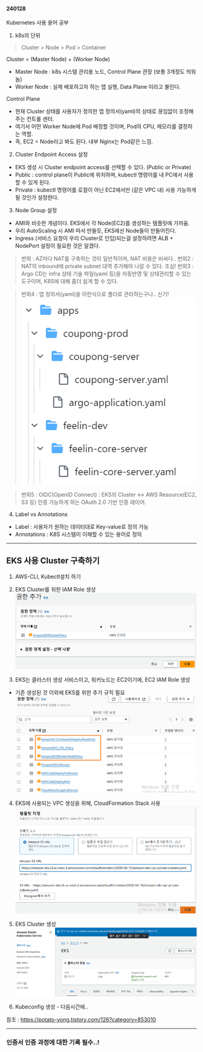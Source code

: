 #### 240128

Kubernetes 사용 용어 공부

1. k8s의 단위

> Cluster > Node > Pod > Container


Cluster = (Master Node) + (Worker Node)
 - Master Node : k8s 시스템 관리용 노드, Control Plane 관장 (보통 3개정도 띄워놈)
 - Worker Node : 실제 배포하고자 하는 앱 실행, Data Plane 이라고 불린다.

Control Plane
 - 현재 Cluster 상태를 사용자가 정의한 앱 정의서(yaml)의 상태로 끊임없이 조정해 주는 컨트롤 센터.
 - 여기서 어떤 Worker Node에 Pod 배정할 것이며, Pod의 CPU, 메모리를 결정하는 역할.
 - 즉, EC2 = Node라고 봐도 된다. 내부 Nginx는 Pod같은 느낌.

2. Cluster Endpoint Access 설정

 - EKS 생성 시 Cluster endpoint access를 선택할 수 있다. (Public or Private)
 - Public : control plane이 Public에 위치하며, kubectl 명령어를 내 PC에서 사용할 수 있게 된다.
 - Private : kubectl 명령어를 로컬이 아닌 EC2에서만 (같은 VPC 내) 사용 가능하게 될 것인가 설정한다.

3. Node Group 설정

 - AMI와 비슷한 개념이다. EKS에서 각 Node(EC2)를 생성하는 템플릿에 가까움.
 - 우리 AutoScaling 시 AMI 따서 만들듯, EKS에선 Node들이 만들어진다.
 - Ingress (서비스 요청이 우리 Cluster로 인입)되는걸 설정하려면 ALB + NodePort 설정이 필요한 것은 알겠다.


> 번외 : AZ마다 NAT를 구축하는 것이 일반적이며, NAT 비용은 비싸다..
> 번외2 : NAT의 inbound에 private subnet 대역 추가해야 나갈 수 있다. 조심!
> 번외3 : Argo CD는 infra 상태 기술 파일(yaml 등)을 자동반영 및 상태관리할 수 있는 도구이며, K8S에 대해 좀더 쉽게 할 수 있다.

> 번외4 : 앱 정의서(yaml)을 이런식으로 폴더로 관리하는구나.. 신기!
![Alt Text](./img/240128_1.png)

> 번외5 : OIDC(OpenID Connect) : EKS의 Cluster ↔ AWS Resource(EC2, S3 등) 인증 가능하게 하는 OAuth 2.0 기반 인증 레이어.

4. Label vs Annotations
 - Label : 사용자가 원하는 데이터대로 Key-value로 정의 가능
 - Annotations : K8S 시스템이 이해할 수 있는 용어로 정의

------------------

## EKS 사용 Cluster 구축하기

1. AWS-CLI, Kubectl설치 하기
2. EKS Cluster를 위한 IAM Role 생성
   ![Alt Text](./img/240128_2.png)

3. EKS는 클러스터 생성 서비스이고, 워커노드는 EC2이기에, EC2 IAM Role 생성
 - 기존 생성된 것 이외에 EKS를 위한 추가 규칙 필요
 ![Alt Text](./img/240128_3.png)

4. EKS에 사용되는 VPC 생성을 위해, CloudFormation Stack 사용
 ![Alt Text](./img/240128_4.png)

5. EKS Cluster 생성
 ![Alt Text](./img/240128_5.png)

6. Kubeconfig 생성 - 다음시간에..

참조 : https://potato-yong.tistory.com/126?category=853010

------------------
### 인증서 인증 과정에 대한 기록 필수..!

